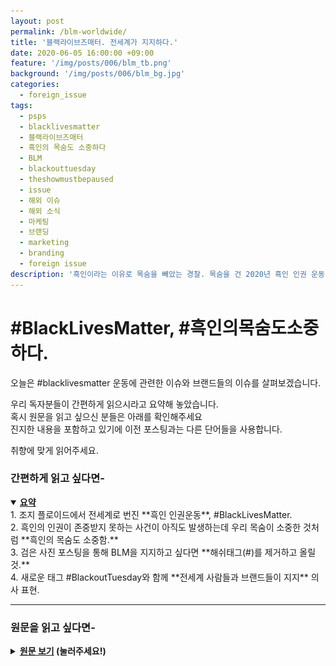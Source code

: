 ```yaml
---
layout: post
permalink: /blm-worldwide/
title: '블랙라이브즈매터. 전세계가 지지하다.'
date: 2020-06-05 16:00:00 +09:00
feature: '/img/posts/006/blm_tb.png'
background: '/img/posts/006/blm_bg.jpg'
categories:
  - foreign_issue
tags:
  - psps
  - blacklivesmatter
  - 블랙라이브즈매터
  - 흑인의 목숨도 소중하다
  - BLM
  - blackouttuesday
  - theshowmustbepaused
  - issue
  - 해외 이슈
  - 해외 소식
  - 마케팅
  - 브랜딩
  - marketing
  - branding
  - foreign issue
description: '흑인이라는 이유로 목숨을 빼았는 경찰. 목숨을 건 2020년 흑인 인권 운동 #블랙라이브즈매터.'
---
```


# #BlackLivesMatter, #흑인의목숨도소중하다.

오늘은 #blacklivesmatter 운동에 관련한 이슈와 브랜드들의 이슈를 살펴보겠습니다.

우리 독자분들이 간편하게 읽으시라고 요약해 놓았습니다.<br>
혹시 원문을 읽고 싶으신 분들은 아래를 확인해주세요<br>
진지한 내용을 포함하고 있기에 이전 포스팅과는 다른 단어들을 사용합니다. <br>

취향에 맞게 읽어주세요.

### 간편하게 읽고 싶다면-

<details open>
<summary><strong><u>요약</u></strong></summary>
<div markdown = "1">
1. 조지 플로이드에서 전세계로 번진 **흑인 인권운동**, #BlackLivesMatter.<br>
2. 흑인의 인권이 존중받지 못하는 사건이 아직도 발생하는데 우리 목숨이 소중한 것처럼 **흑인의 목숨도 소중함.**<br>
3. 검은 사진 포스팅을 통해 BLM을 지지하고 싶다면 **해쉬태그(#)를 제거하고 올릴 것.**<br>
4. 새로운 태그 #BlackoutTuesday와 함께 **전세계 사람들과 브랜드들이 지지** 의사 표현.
</div>
</details>
<hr class = 'hr_img'>


### 원문을 읽고 싶다면-

<details>
<summary><strong><u>원문 보기</u> (눌러주세요!)</strong></summary>
<div markdown = "1">
<br>

# 2020 BLM 시위

지난 5월 25일 화요일, 트레이본(18살 아프리카계 흑인 남성)이 편의점에 들어가 20$를 주고 담배를 샀다. 돈을 건내 받은 편의점 직원은 그것이 위조지폐라며 경찰에 신고했다. 7분 뒤, 경찰이 와 그를 체포했다. 경찰(백인)은 그를 눕히고 목을 무릎으로 짓눌러 포박했다. "숨이 막혀요. 살려주세요"라는 외침을 무시한 채 경찰은 8분 46초 동안 미동도 하지 않았고 기도가 막힌 남성은 그대로 숨을 거두었다.

당시 주변에 있던 사람들이 찍은 영상과 CCTV를 확인해본 결과, 트레이본은 저항 하지 않았으며 그와 주변 사람들이 "그가 숨을 못쉬고 있어요! 그만 놔주세요!" 라는 외침을 듣고도 경찰은 아무런 조치를 취하지 않았습니다. 결국 이 사건이 불씨가 되어 미국 전역과 전세계로 #BlackLivesMatter(흑인의 목숨도 소중하다) 운동이 퍼져나갔습니다.

국내에선방탄소년단(BTS)가 4일 오후 트위터에 "우리는 인종차별에 반대합니다. 우리는 폭력에 반대합니다. 나, 당신, 우리 모두는 존중받을 권리가 있습니다. 함께 하겠습니다"라고 적고 BLM운동 단체에 기부한 사실이 알려지면서 그들의 팬인 아미들도 함께 참여하고 있습니다. 이 외에 박재범, 비(정지훈), 싸이, 갓세븐, 레드벨벳 예리, 모모랜드 등이 지지하는 목소리를 냈죠.
<hr class = 'hr_img'>

## 2013 BML 시작

#BLM 운동은 **2013년에 시작**되었습니다. 죠지 짐머맨이 사건 당시 17살 이었던 아프리카계 흑인 트레이본 마틴을 총으로 살해하는 사건이 일어났습니다. 커뮤니티 방범대 였던 죠지 짐머맨이 집으로 돌아가기 위해 편의점 옆을 걷던 트레이본을 수상하게 여겨 언쟁을 벌이다 가슴에 총을 쐈습니다. 짐머맨은 미성년자와 다툼 중에 셀프 디펜스로 총을 쐇다고 주장해 결국 무죄를 선고 받았습니다. 무고한 흑인을 죽이고 무죄를 받은 이 사건으로 #BlackLivesMatter가 소셜미디어에서 공유되었고 2014년 18살 아프리카계 미국인 마이클 브라운이 퍼거슨 경찰 데런 윌슨에게 12발의 총상을 입고 사망한 사건을 계기로 전국으로 #BLM태그가 확산되게 되었습니다. 부당한 취급을 받는 흑인 인권과 아직도 잔재해 있는 인종차별을 없애기 위해 시작되었고 2020년인 지금까지도 없어지지 않았습니다.

## 소셜미디어 현황

최근 인스타 피드를 보다 검은색 포스트가 올라오길래 인스타에 렉이 걸렸나 하고 기다렸던 적이 있습니다. 그러다 게시글에 달린 해쉬태그를 보고는 알았죠.

<img src = "/img/posts/006/sns_blackboxes.jpg" alt = '검은 사각형 포스트로 가득한 인스타그램 블랙라이브즈매터 태그 게시물들'/>
*출처: [뉴욕타임즈](https://www.nytimes.com/2020/06/02/arts/music/what-blackout-tuesday.html)*


사람들은 자신의 계정에 검은 사진을 올리고 #BML을 태그하며 흑인인권운동에 함께 참여하고 있습니다. **그러나** 이들의 선심은 고마우나 전세계적으로 생긴 많은 관심 때문에 몇몇 아프리카계 미국인들은 걱정을 하기 시작했습니다.

<img class = 'img_center' src = "/img/posts/006/insta_donotpost_tag.png" alt = '블랙라이브즈매터 해쉬태그로 포스팅하지 말라고 알리는 게시글'/>

> *검은 사진에 #BlackLivesMatter해쉬태그해서 인스타그램에 올리지말아줘. 의도가 있든 없든 우리(흑인커뮤니티)가 오프라인이랑 온라인에서 **필요한 정보들을 가리고(hide) 있어.***

#BlackLivesMatter 해쉬태그는 애초에 흑인 커뮤니티간에 정보 공유를 위해 만들어졌던 겁니다. 그런데 최근 전세계적으로 알려지게 되면서 무분별하게 태그가 사용되는 바람에 해당 태그는 검은색 사진으로 가득하게 되었죠. 인스타그램은 #태그로 이미지를 검색할 수 있습니다. #BLM은 부당한 취급을 받는 흑인들의 사례 또는 현재 운동의 상황이 어떤지 세상에 알리는 고발자와 같은 역할이었습니다. 그런데 그들이 제 역할을 하지 못하는 상황이 만들어진겁니다.

<img src = '/img/posts/006/blacksquares.jpg' alt = '블랙라이브즈매터 태그를 인스타에서 검색했더니 보이는 검은 사각형 게시물들'/>
정보가 묻혀버리는 현상이 일어나버린거죠. 그래서 운동가들은 해당 해쉬태그 사용을 멈춰달라고 말하는겁니다.

여기에 사람들은 공감했고 새롭게 생겨난 해쉬태그가 있습니다. **#BlackoutTuesday**와 **#TheShowMustBePaused.** 이 두 해쉬태그는 애틀랜틱 음반회사의 마케팅 선임 디렉터로 근무하는 Brianna Agyemang과 Jamila Thomas가 만들어냈습니다.

> *“These injustices we are facing in America are not limited to just our community. This is a global initiative and our efforts will include members worldwide.”*<br>
> "우리가 미국에서 겪고 있는 부당한 사건들은 우리(흑인) 커뮤니티에게만 해당하는게 아니다. 이건 전세계적으로 일어나며 우리의 노력은 이 땅의 모든 이들을 품을 것이다"*

위 두 해쉬태그는 그들과 음악산업 내 브랜드들이 미국 전역을 휩쓴 시위대와 함께 하기 위해 **화요일인 6월 2일**에 음악 서비스를 잠시 멈추는 것에서 시작되어 3일만에 인스타그램 2천8백만개의 게시글을 만들어냈습니다. 이들과 함께 하는 음악 브랜드들은 Spotify, Live Nation, Apple, Tiktok과 같은 거대 기업들로 각자 다른 방식으로 George Floyd를 추모하며 #BlackoutTuesday를 서포트하고 있습니다.

## 각기 다른 브랜드들의 BLM 참여 방식

흑인 미국인들은 화요일엔 아무 것도 사지도 말고 팔지도 말자고 서로 격려했습니다. **흑인들의 경제력과 단합심**을 보여주기 위해서죠. Brianna와 Jamila와 같은 음악 산업의 브랜드들은 고객들의 불편함을 감수하고 흑인의 영향력 알리고 조지 플로이드를 추모하기 위해 각자의 방식대로 이번 운동에 동참했습니다.

가입자 2억 4800만 명(2019년 9월 기준)의 이용자가 함께하는 세계 1위 음악 스트리밍 플랫폼 Spotify는 몇몇의 팟캐스트와 플레이리스트에 **8분 46초 길이의 소리가 없는 음원**을 추가했습니다. 조지 플로이드가 백인 경찰에 무릎에 짓눌려 생명을 잃기까지 걸린 시간으로 그를 추모하고자 moment of silence(묵도)의 시간을 고객들과 공유한 것입니다. 그 음원을 듣는 생각만으로도 숨통을 조여오는 듯하고 슬픔과 분노가 느껴져 온 몸에 소름이 돋네요.

세상에서 가장 유명한 사과 Apple의 Apple Music은 추천과 라디오 탭에 **'For Us, By Us'**라는 플레이리스트를 보여주었습니다. 이 플레이리스트엔 흑인 아티스트가 만든 음악을 기념하기 위해 그들의 음악으로 채워져있습니다.

Amazon Music과 YouTube Music은 이번 운동을 지지하는 트위터를 포스트하며 흑인 인권 문제에 힘을 모았습니다.

# 마무리

저는 이 포스트를 작성하려 찾았던 자료들 중 조지 플로이드의 영상만은 일부러 보지 않았습니다. 사람의 목숨을 앗아갈 자격이 없는 인간이 저지른 참상은 생각만으로도 이미 고통스럽고 화가 나니까요. 근데 이 글을 작성하면서 참고하기 위해 켜놓았던 뉴스페이지에서 그 영상이 자동으로 재생되었습니다. 저도 모르게 눈길이 갔고 끝까지 봤습니다. 제가 생각했던 감정과 똑같이 느꼈지만 한 가지 눈에 띄는 게 있었습니다. 전세계 사람들이 흑인의 목숨도 소중하다를 외치고 있다는 사실이 눈에 들어오더군요. 흑인의 인권은 아직도 평등에서 멀리 떨어져 있다는 것을 의미하는 그 팩트가.

사람의 목숨을 함부로 할 수 있는 자격이 있는 사람은 아무도 없습니다. 인간은 누구나 동등합니다. 하지만 동등한 취급을 받지 못하는 흑인들이 아직도 많다는 것. 아직도 피부색 때문에 범죄자 취급을 받고 무시당하는 등 정당하지 못한 취급을 당하는 흑인들의 목숨은 우리 목숨만큼이나 소중합니다. 그들을 지지합니다.<br>
<u><strong>#BlackLivesMatter(흑인의 목숨도 소중합니다.)</strong></u>

지금까지, 세상 마케팅 이슈를 뿌시고 다니는 PSPS였습니다.
